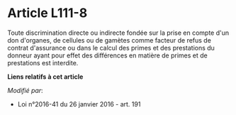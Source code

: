# Article L111-8

Toute discrimination directe ou indirecte fondée sur la prise en compte d'un don d'organes, de cellules ou de gamètes comme
facteur de refus de contrat d'assurance ou dans le calcul des primes et des prestations du donneur ayant pour effet des
différences en matière de primes et de prestations est interdite.

**Liens relatifs à cet article**

_Modifié par_:

  - Loi n°2016-41 du 26 janvier 2016 - art. 191
